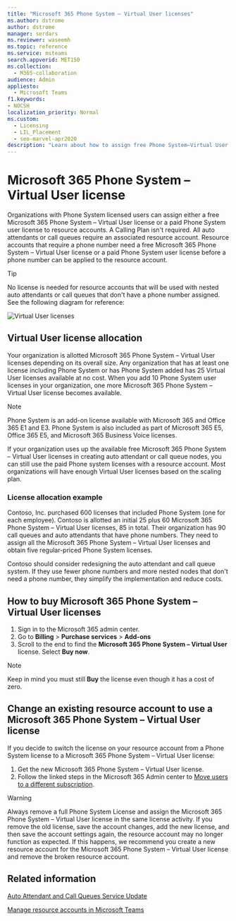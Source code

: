 ```yaml
---
title: "Microsoft 365 Phone System – Virtual User licenses"
ms.author: dstrome
author: dstrome
manager: serdars
ms.reviewer: waseemh
ms.topic: reference
ms.service: msteams
search.appverid: MET150
ms.collection: 
  - M365-collaboration
audience: Admin
appliesto: 
  - Microsoft Teams
f1.keywords:
- NOCSH
localization_priority: Normal
ms.custom: 
  - Licensing
  - LIL_Placement
  - seo-marvel-apr2020
description: "Learn about how to assign free Phone System–Virtual User license or a paid Phone System user license to resource accounts in your organization."
---
```


# Microsoft 365 Phone System – Virtual User license

Organizations with Phone System licensed users can assign either a free Microsoft 365 Phone System – Virtual User license or a paid Phone System user license to resource accounts. A Calling Plan isn't required. All auto attendants or call queues require an associated resource account. Resource accounts that require a phone number need a free Microsoft 365 Phone System – Virtual User license or a paid Phone System user license before a phone number can be applied to the resource account.

> [!TIP]
> No license is needed for resource accounts that will be used with nested auto attendants or call queues that don't have a phone number assigned. See the following diagram for reference: 

![Virtual User licenses](../media/resource-account.png)

## Virtual User license allocation

Your organization is allotted Microsoft 365 Phone System – Virtual User licenses depending on its overall size. Any organization that has at least one license including Phone System or has Phone System added has 25 Virtual User licenses available at no cost. When you add 10 Phone System user licenses in your organization, one more Microsoft 365 Phone System – Virtual User license becomes available.

> [!NOTE]
> Phone System is an add-on license available with Microsoft 365 and Office 365 E1 and E3. Phone System is also included as part of Microsoft 365 E5, Office 365 E5, and Microsoft 365 Business Voice licenses.

If your organization uses up the available free Microsoft 365 Phone System – Virtual User licenses in creating auto attendant or call queue nodes, you can still use the paid Phone system licenses with a resource account. Most organizations will have enough Virtual User licenses based on the scaling plan. 

### License allocation example

Contoso, Inc. purchased 600 licenses that included Phone System (one for each employee). Contoso is allotted an initial 25 plus 60 Microsoft 365 Phone System – Virtual User licenses, 85 in total. Their organization has 90 call queues and auto attendants that have phone numbers. They need to assign all the Microsoft 365 Phone System – Virtual User licenses and obtain five regular-priced Phone System licenses. 

Contoso should consider redesigning the auto attendant and call queue system. If they use fewer phone numbers and more nested nodes that don't need a phone number, they simplify the implementation and reduce costs. 

## How to buy Microsoft 365 Phone System – Virtual User licenses 

1. Sign in to the Microsoft 365 admin center.
2. Go to **Billing** > **Purchase services** > **Add-ons**
3. Scroll to the end to find the **Microsoft 365 Phone System – Virtual User** license. Select **Buy now**.

> [!NOTE]
> Keep in mind you must still  **Buy** the license even though it has a cost of zero. 

## Change an existing resource account to use a Microsoft 365 Phone System – Virtual User license

If you decide to switch the license on your resource account from a Phone System license to a Microsoft 365 Phone System – Virtual User license: 

1. Get the new Microsoft 365 Phone System – Virtual User license. 
2. Follow the linked steps in the Microsoft 365 Admin center to [Move users to a different subscription](https://docs.microsoft.com/office365/admin/subscriptions-and-billing/assign-licenses-to-users?redirectSourcePath=%252farticle%252f997596b5-4173-4627-b915-36abac6786dc&view=o365-worldwide#move-users-to-a-different-subscription). 

> [!WARNING]
> Always remove a full Phone System License and assign the Microsoft 365 Phone System – Virtual User license in the same license activity. If you remove the old license, save the account changes, add the new license, and then save the account settings again, the resource account may no longer function as expected. If this happens, we recommend you create a new resource account for the Microsoft 365 Phone System – Virtual User license and remove the broken resource account. 

## Related information

[Auto Attendant and Call Queues Service Update](https://techcommunity.microsoft.com/t5/Microsoft-Teams-Blog/Auto-Attendant-and-Call-Queues-Service-Update/ba-p/564521)

[Manage resource accounts in Microsoft Teams](../manage-resource-accounts.md)
